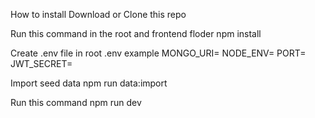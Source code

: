 


How to install
Download or Clone this repo

Run this command in the root and frontend floder
npm install

Create .env file in root
.env example
MONGO_URI=
NODE_ENV=
PORT=
JWT_SECRET=


Import seed data
npm run data:import

Run this command
npm run dev
